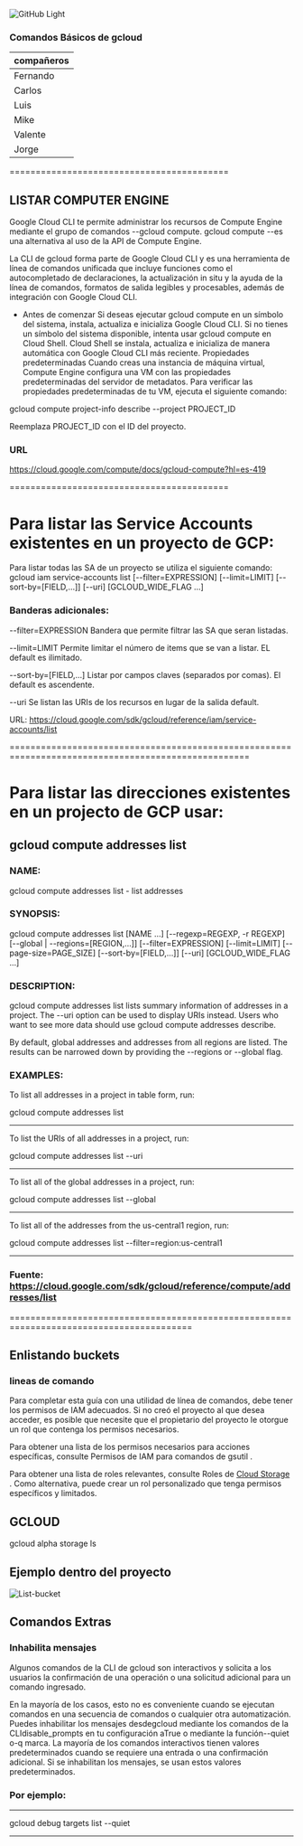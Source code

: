 ![GitHub Light](https://github.com/github-light.png#gh-dark-mode-only)

### Comandos Básicos de gcloud

compañeros    | 
------------- | 
Fernando      | 
Carlos        | 
Luis          |
Mike          |
Valente       |
Jorge         |

==========================================
## LISTAR COMPUTER ENGINE

Google Cloud CLI te permite administrar los recursos de Compute Engine mediante el grupo de comandos  --gcloud compute. gcloud compute  --es una alternativa al uso de la API de Compute Engine.

La CLI de gcloud forma parte de Google Cloud CLI y es una herramienta de línea de comandos unificada que incluye funciones como el autocompletado de declaraciones, la actualización in situ y la ayuda de la línea de comandos, formatos de salida legibles y procesables, además de integración con Google Cloud CLI.

- Antes de comenzar
Si deseas ejecutar gcloud compute en un símbolo del sistema, instala, actualiza e inicializa Google Cloud CLI.
Si no tienes un símbolo del sistema disponible, intenta usar gcloud compute en Cloud Shell. Cloud Shell se instala, actualiza e inicializa de manera automática con Google Cloud CLI más reciente.
Propiedades predeterminadas
Cuando creas una instancia de máquina virtual, Compute Engine configura una VM con las propiedades predeterminadas del servidor de metadatos. Para verificar las propiedades predeterminadas de tu VM, ejecuta el siguiente comando:

gcloud compute project-info describe --project PROJECT_ID

Reemplaza PROJECT_ID con el ID del proyecto.

### URL
https://cloud.google.com/compute/docs/gcloud-compute?hl=es-419

==========================================

# Para listar las Service Accounts existentes en un proyecto de GCP:

Para listar todas las SA de un proyecto se utiliza el siguiente comando:
gcloud iam service-accounts list [--filter=EXPRESSION] [--limit=LIMIT] [--sort-by=[FIELD,…]] [--uri] [GCLOUD_WIDE_FLAG …]

### Banderas adicionales:

--filter=EXPRESSION
Bandera que permite filtrar las SA que seran listadas.

--limit=LIMIT
Permite limitar el número de items que se van a listar. EL default es ilimitado.

--sort-by=[FIELD,…]
Listar por campos claves (separados por comas). El default es ascendente.

--uri
Se listan las URIs de los recursos en lugar de la salida default. 

URL: https://cloud.google.com/sdk/gcloud/reference/iam/service-accounts/list

====================================================================================================
# Para listar las direcciones existentes en un projecto de GCP usar:
## gcloud compute addresses list 

### NAME:
gcloud compute addresses list - list addresses

### SYNOPSIS:

gcloud compute addresses list [NAME …] [--regexp=REGEXP, -r REGEXP] [--global     | --regions=[REGION,…]] [--filter=EXPRESSION] [--limit=LIMIT] [--page-size=PAGE_SIZE] [--sort-by=[FIELD,…]] [--uri] [GCLOUD_WIDE_FLAG …]

### DESCRIPTION:

gcloud compute addresses list lists summary information of addresses in a project. The --uri option can be used to display URIs instead. Users who want to see more data should use gcloud compute addresses describe.

By default, global addresses and addresses from all regions are listed. The results can be narrowed down by providing the --regions or --global flag.

### EXAMPLES:

To list all addresses in a project in table form, run:

gcloud compute addresses list
- - - - - - - - - - - - - - - - - - - - - - - - - - - - - - - - - - - - - - - - -
To list the URIs of all addresses in a project, run:

gcloud compute addresses list --uri
- - - - - - - - - - - - - - - - - - - - - - - - - - - - - - - - - - - - - - - - -
To list all of the global addresses in a project, run:

gcloud compute addresses list --global
- - - - - - - - - - - - - - - - - - - - - - - - - - - - - - - - - - - - - - - - -
To list all of the addresses from the us-central1 region, run:

gcloud compute addresses list --filter=region:us-central1
- - - - - - - - - - - - - - - - - - - - - - - - - - - - - - - - - - - - - - - - -
### Fuente: https://cloud.google.com/sdk/gcloud/reference/compute/addresses/list
=========================================================================================


## Enlistando buckets

### lineas de comando

Para completar esta guía con una utilidad de línea de comandos, debe tener los permisos de IAM adecuados. Si no creó el proyecto al que desea acceder, es posible que necesite que el propietario del proyecto le otorgue un rol que contenga los permisos necesarios.

Para obtener una lista de los permisos necesarios para acciones específicas, consulte Permisos de IAM para comandos de gsutil .

Para obtener una lista de roles relevantes, consulte Roles de [Cloud Storage](https://cloud.google.com/storage/docs/access-control/iam-roles/) . Como alternativa, puede crear un rol personalizado que tenga permisos específicos y limitados.

## GCLOUD
gcloud alpha storage ls

## Ejemplo dentro del proyecto

![List-bucket](https://user-images.githubusercontent.com/97456443/158726353-7221cc9e-37fb-4d8b-9316-656cd73d22ae.PNG)


## Comandos Extras

### Inhabilita mensajes
Algunos comandos de la CLI de gcloud son interactivos y solicita a los usuarios la confirmación de una operación o una solicitud adicional para un comando ingresado.

En la mayoría de los casos, esto no es conveniente cuando se ejecutan comandos en una secuencia de comandos o cualquier otra automatización. Puedes inhabilitar los mensajes desdegcloud mediante los comandos de la CLIdisable_prompts en tu configuración aTrue o mediante la función--quiet o-q marca. La mayoría de los comandos interactivos tienen valores predeterminados cuando se requiere una entrada o una confirmación adicional. Si se inhabilitan los mensajes, se usan estos valores predeterminados.

### Por ejemplo:
- - - - - - - - - - - - - - - - - - - - - - - - - - - - - - - - - - - - - - - - -
gcloud debug targets list --quiet
- - - - - - - - - - - - - - - - - - - - - - - - - - - - - - - - - - - - - - - - -